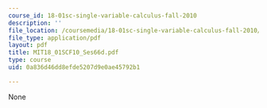 ```yaml
---
course_id: 18-01sc-single-variable-calculus-fall-2010
description: ''
file_location: /coursemedia/18-01sc-single-variable-calculus-fall-2010/0a836d46dd8efde5207d9e0ae45792b1_MIT18_01SCF10_Ses66d.pdf
file_type: application/pdf
layout: pdf
title: MIT18_01SCF10_Ses66d.pdf
type: course
uid: 0a836d46dd8efde5207d9e0ae45792b1

---
```

None